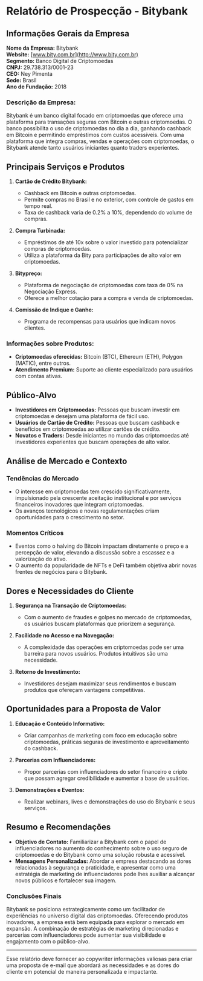 # Relatório de Prospecção - Bitybank

## Informações Gerais da Empresa

**Nome da Empresa:** Bitybank  
**Website:** [www.bity.com.br](http://www.bity.com.br)  
**Segmento:** Banco Digital de Criptomoedas  
**CNPJ:** 29.738.313/0001-23  
**CEO:** Ney Pimenta  
**Sede:** Brasil  
**Ano de Fundação:** 2018  

### Descrição da Empresa:
Bitybank é um banco digital focado em criptomoedas que oferece uma plataforma para transações seguras com Bitcoin e outras criptomoedas. O banco possibilita o uso de criptomoedas no dia a dia, ganhando cashback em Bitcoin e permitindo empréstimos com custos acessíveis. Com uma plataforma que integra compras, vendas e operações com criptomoedas, o Bitybank atende tanto usuários iniciantes quanto traders experientes.

## Principais Serviços e Produtos

1. **Cartão de Crédito Bitybank:**
   - Cashback em Bitcoin e outras criptomoedas.
   - Permite compras no Brasil e no exterior, com controle de gastos em tempo real.
   - Taxa de cashback varia de 0.2% a 10%, dependendo do volume de compras.
   
2. **Compra Turbinada:**
   - Empréstimos de até 10x sobre o valor investido para potencializar compras de criptomoedas.
   - Utiliza a plataforma da Bity para participações de alto valor em criptomoedas.
   
3. **Bitypreço:**
   - Plataforma de negociação de criptomoedas com taxa de 0% na Negociação Express.
   - Oferece a melhor cotação para a compra e venda de criptomoedas.
   
4. **Comissão de Indique e Ganhe:**
   - Programa de recompensas para usuários que indicam novos clientes.

### Informações sobre Produtos:
- **Criptomoedas oferecidas:** Bitcoin (BTC), Ethereum (ETH), Polygon (MATIC), entre outros.
- **Atendimento Premium:** Suporte ao cliente especializado para usuários com contas ativas.
  
## Público-Alvo

- **Investidores em Criptomoedas:** Pessoas que buscam investir em criptomoedas e desejam uma plataforma de fácil uso.
- **Usuários de Cartão de Crédito:** Pessoas que buscam cashback e benefícios em criptomoedas ao utilizar cartões de crédito.
- **Novatos e Traders:** Desde iniciantes no mundo das criptomoedas até investidores experientes que buscam operações de alto valor.

## Análise de Mercado e Contexto

### Tendências do Mercado
- O interesse em criptomoedas tem crescido significativamente, impulsionado pela crescente aceitação institucional e por serviços financeiros inovadores que integram criptomoedas.
- Os avanços tecnológicos e novas regulamentações criam oportunidades para o crescimento no setor.

### Momentos Críticos
- Eventos como o halving do Bitcoin impactam diretamente o preço e a percepção de valor, elevando a discussão sobre a escassez e a valorização do ativo.
- O aumento da popularidade de NFTs e DeFi também objetiva abrir novas frentes de negócios para o Bitybank.

## Dores e Necessidades do Cliente

1. **Segurança na Transação de Criptomoedas:**
   - Com o aumento de fraudes e golpes no mercado de criptomoedas, os usuários buscam plataformas que priorizem a segurança.
   
2. **Facilidade no Acesso e na Navegação:**
   - A complexidade das operações em criptomoedas pode ser uma barreira para novos usuários. Produtos intuitivos são uma necessidade.

3. **Retorno de Investimento:**
   - Investidores desejam maximizar seus rendimentos e buscam produtos que ofereçam vantagens competitivas.

## Oportunidades para a Proposta de Valor

1. **Educação e Conteúdo Informativo:**
   - Criar campanhas de marketing com foco em educação sobre criptomoedas, práticas seguras de investimento e aproveitamento do cashback.
   
2. **Parcerias com Influenciadores:**
   - Propor parcerias com influenciadores do setor financeiro e cripto que possam agregar credibilidade e aumentar a base de usuários.

3. **Demonstrações e Eventos:**
   - Realizar webinars, lives e demonstrações do uso do Bitybank e seus serviços.

## Resumo e Recomendações

- **Objetivo de Contato:** Familiarizar a Bitybank com o papel de influenciadores no aumento do conhecimento sobre o uso seguro de criptomoedas e do Bitybank como uma solução robusta e acessível.
- **Mensagens Personalizadas:** Abordar a empresa destacando as dores relacionadas à segurança e praticidade, e apresentar como uma estratégia de marketing de influenciadores pode lhes auxiliar a alcançar novos públicos e fortalecer sua imagem.

### Conclusões Finais
Bitybank se posiciona estrategicamente como um facilitador de experiências no universo digital das criptomoedas. Oferecendo produtos inovadores, a empresa está bem equipada para explorar o mercado em expansão. A combinação de estratégias de marketing direcionadas e parcerias com influenciadores pode aumentar sua visibilidade e engajamento com o público-alvo.

---

Esse relatório deve fornecer ao copywriter informações valiosas para criar uma proposta de e-mail que abordará as necessidades e as dores do cliente em potencial de maneira personalizada e impactante.